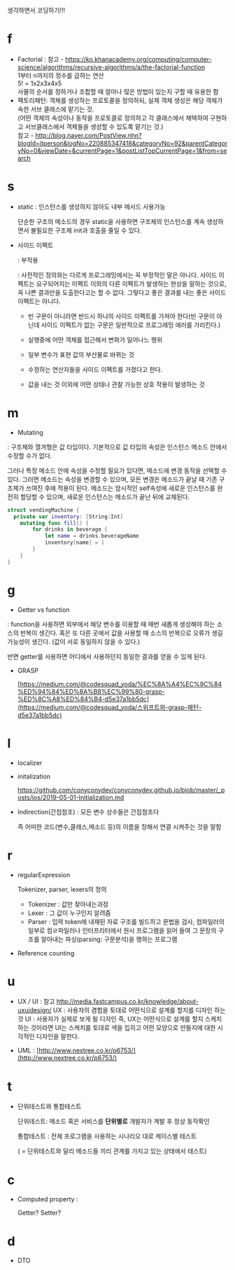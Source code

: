 생각하면서 코딩하기!!!

# f

- Factorial : 참고 - https://ko.khanacademy.org/computing/computer-science/algorithms/recursive-algorithms/a/the-factorial-function
  <br>1부터 n까지의 정수를 곱하는 연산<br>
  5! = 1x2x3x4x5<br>
  사물의 순서를 정하거나 조합할 때 얼마나 많은 방법이 있는지 구할 때 유용한 함<br>
- 팩토리패턴: 객체를 생성하는 프로토콜을 정의하되, 실제 객체 생성은 해당 객체가 속한 서브 클래스에 맡기는 것.<br>
  (어떤 객체의 속성이나 동작을 프로토콜로 정의하고 각 클래스에서 채택하여 구현하고 서브클래스에서 객체들을 생성할 수 있도록 맡기는 것.)<br>
  참고 - http://blog.naver.com/PostView.nhn?blogId=itperson&logNo=220885347418&categoryNo=92&parentCategoryNo=0&viewDate=&currentPage=1&postListTopCurrentPage=1&from=search

# s

- static : 인스턴스를 생성하지 않아도 내부 메서드 사용가능

  단순한 구조의 메소드의 경우 static을 사용하면 구조체의 인스턴스를 계속 생성하면서 불필요한 구조체 init과 호출을 줄일 수 있다.

- 사이드 이펙트

  : 부작용

  : 사전적인 정의와는 다르게 프로그래밍에서는 꼭 부정적인 말은 아니다. 사이드 이펙트는 요구되어지는 이펙트 이외의 다른 이펙트가 발생하는 현상을 말하는 것으로, 꼭 나쁜 결과만을 도출한다고는 할 수 없다. 그렇다고 좋은 결과를 내는 좋은 사이드 이펙트는 아니다.

  

  + 빈 구문이 아니라면 반드시 하나의 사이드 이펙트를 가져야 한다(빈 구문이 아닌데 사이드 이펙트가 없는 구문은 일반적으로 프로그래밍 에러를 가리킨다.)

  - 실행중에 어떤 객체를 접근해서 변화가 일어나느 행위

  - 일부 변수가 표현 값의 부산물로 바뀌는 것

  - 수정하는 연산자들을 사이드 이펙트를 가졌다고 한다.

  - 값을 내는 것 이외에 어떤 상태나 관찰 가능한 상호 작용이 발생하는 것

# m

- Mutating

: 구조체와 열겨형은 값 타입이다. 기본적으로 값 타입의 속성은 인스턴스 메소드 안에서 수정할 수가 없다. 

그러나 특정 메소드 안에 속성을 수정할 필요가 있다면, 메소드에 변경 동작을 선택할 수 있다. 그러면 메소드는 속성을 변경할 수 있으며, 모든 변경은 메소드가 끝날 때 기존 구조체가 쓰여진 후에 적용이 된다. 메소드는 암시적인 self속성에 새로운 인스턴스를 완전히 할당할 수 있으며, 새로운 인스턴스는 메소드가 끝난 뒤에 교체된다.

```swift
struct vendingMachine {
  private var inventory: [String:Int]
    mutating func fill() {
        for drinks in beverage {
            let name = drinks.beverageName
            inventory[name] = 1
        }
    }
}
```

# g

- Getter vs function

: function을 사용하면 외부에서 해당 변수를 이용할 때 매번 새롭게 생성해야 하는 소스의 반복이 생긴다. 혹은  또 다른 곳에서 값을 사용할 때 소스의 반복으로 오류가 생길 가능성이 생긴다. (값이 서로 동일하지 않을 수 있다.)

반면 getter를 사용하면 어디에서 사용하던지 동일한 결과를 얻을 수 있게 된다.

- GRASP

  [https://medium.com/@codesquad_yoda/%EC%8A%A4%EC%9C%84%ED%94%84%ED%8A%B8%EC%99%80-grasp-%ED%8C%A8%ED%84%B4-d5e37a1bb5dc](https://medium.com/@codesquad_yoda/스위프트와-grasp-패턴-d5e37a1bb5dc)

# l

- localizer

- initalization

  https://github.com/conyconydev/conyconydev.github.io/blob/master/_posts/ios/2019-05-01-Initialization.md
  
- Indirection(간접참조) : 모든 변수 상수들은 간접참조다

  즉 어떠한 코드(변수,클래스,메소드 등)의 이름을 정해서 연결 시켜주는 것을 말함

# r

- regularExpression

  Tokenizer, parser, lexers의 정의

  - Tokenizer : 값만 찾아내는과정
  - Lexer : 그 값이 누구인지 알려줌
  - Parser : 입력 token에 내재된 자료 구조를 빌드하고 문법을 검사, 컴파일러의 일부로 컴ㄹ파일러나 인터프리터에서 원시 프로그램을 읽어 들여 그 문장의 구조를 알아내는 파싱(parsing: 구문분석)을 행하는 프로그램

  

- Reference counting

# u

- UX / UI : 참고 http://media.fastcampus.co.kr/knowledge/about-uxuidesign/
  UX : 사용자의 겸험을 토대로 어떤식으로 설계를 할지를 디자인 하는 것
  UI : 사용자가 실제로 보게 될 디자인
  즉, UX는 어떤식으로 설계를 할지 스케치 하는 것이라면 UI는 스케치를 토대로 색을 입히고 어떤 모양으로 만들지에 대한 시각적인 디자인을 말한다.
  
- UML : [http://www.nextree.co.kr/p6753/](http://www.nextree.co.kr/p6753/)

# t

- 단위테스트와 통합테스트

  단위테스트: 메소드 혹은 서비스를 **단위별로** 개발자가 계발 후 정상 동작확인

  통합테스트 : 전체 프로그램을 사용하는 시나리오 대로 케이스별 테스트

  ( = 단위테스트와 달리 메소드들 끼리 관계를 가지고 있는 상태에서 테스트)

# c

- Computed property : 

  Getter? Setter?

# d

- DTO



